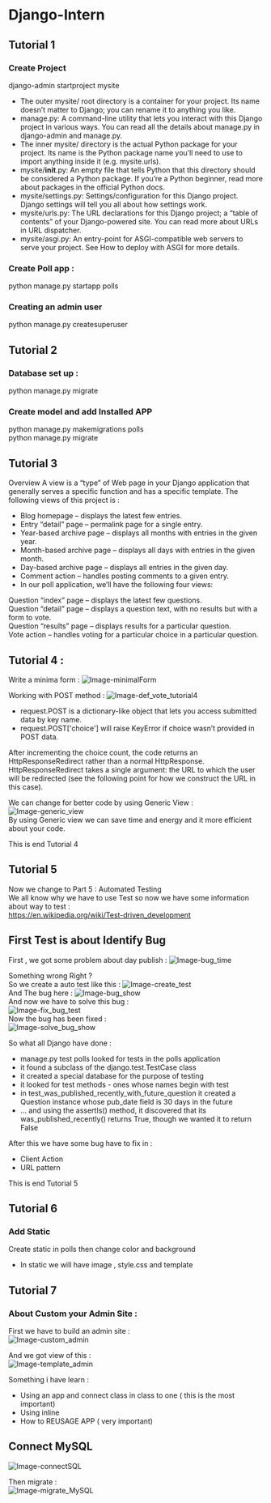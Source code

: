 # Django-Intern
## Tutorial 1 
### Create Project 
django-admin startproject mysite <br>
- The outer mysite/ root directory is a container for your project. Its name doesn’t matter to Django; you can rename it to anything you like. <br>
- manage.py: A command-line utility that lets you interact with this Django project in various ways. You can read all the details about manage.py in django-admin and manage.py. <br>
- The inner mysite/ directory is the actual Python package for your project. Its name is the Python package name you’ll need to use to import anything inside it (e.g. mysite.urls). <br>
- mysite/__init__.py: An empty file that tells Python that this directory should be considered a Python package. If you’re a Python beginner, read more about packages in the official Python docs. <br>
- mysite/settings.py: Settings/configuration for this Django project. Django settings will tell you all about how settings work. <br>
- mysite/urls.py: The URL declarations for this Django project; a “table of contents” of your Django-powered site. You can read more about URLs in URL dispatcher. <br>
- mysite/asgi.py: An entry-point for ASGI-compatible web servers to serve your project. See How to deploy with ASGI for more details. <br>

### Create Poll app : 
python manage.py startapp polls <br>
### Creating an admin user
python manage.py createsuperuser

## Tutorial 2
### Database set up : 
python manage.py migrate <br>

### Create model and add Installed APP
python manage.py makemigrations polls <br>
python manage.py migrate <br>

## Tutorial 3
Overview
A view is a “type” of Web page in your Django application that generally serves a specific function and has a specific template. The following views of this project is :

- Blog homepage – displays the latest few entries. <br>
- Entry “detail” page – permalink page for a single entry. <br>
- Year-based archive page – displays all months with entries in the given year.<br>
- Month-based archive page – displays all days with entries in the given month.<br>
- Day-based archive page – displays all entries in the given day.<br>
- Comment action – handles posting comments to a given entry.<br>
- In our poll application, we’ll have the following four views:<br>

Question “index” page – displays the latest few questions.<br>
Question “detail” page – displays a question text, with no results but with a form to vote.<br>
Question “results” page – displays results for a particular question.<br>
Vote action – handles voting for a particular choice in a particular question.<br>

## Tutorial 4 : 

Write a minima form : 
![Image-minimalForm](image/minimal_form.PNG)

Working with POST method : 
![Image-def_vote_tutorial4](image/def_vote_tutorial4.PNG)

- request.POST is a dictionary-like object that lets you access submitted data by key name. <br>
- request.POST['choice'] will raise KeyError if choice wasn’t provided in POST data. <br>

After incrementing the choice count, the code returns an HttpResponseRedirect rather than a normal HttpResponse. HttpResponseRedirect takes a single argument: the URL to which the user will be redirected (see the following point for how we construct the URL in this case). 

We can change for better code by using Generic View : <br> 
![Image-generic_view](image/generic_view_code.PNG) <br> 
By using Generic view we can save time and energy and it more efficient about your code. 

This is end Tutorial 4 

## Tutorial 5
Now we change to Part 5 : Automated Testing  <br>
We all know why we have to use Test so now we have some information about way to test :<br>
https://en.wikipedia.org/wiki/Test-driven_development <br>

## First Test is about Identify Bug
First , we got some problem about day publish : 
![Image-bug_time](image/bug_time_Tutorial_5.PNG) <br> 

Something wrong Right ? <br>
So we create a auto test like this : 
![Image-create_test](image/create_test.PNG) <br> 
And The bug here : 
![Image-bug_show](image/bug_show.PNG) <br> 
And now we have to solve this bug : <br>
![Image-fix_bug_test](image/fix_bug_test.PNG) <br> 
Now the bug has been fixed : <br>
![Image-solve_bug_show](image/solve_bug_show.PNG) <br> 

So what all Django have done : 
- manage.py test polls looked for tests in the polls application <br>
- it found a subclass of the django.test.TestCase class <br>
- it created a special database for the purpose of testing <br>
- it looked for test methods - ones whose names begin with test <br>
- in test_was_published_recently_with_future_question it created a Question instance whose pub_date field is 30 days in the future <br>
- … and using the assertIs() method, it discovered that its was_published_recently() returns True, though we wanted it to return False <br>

After this we have some bug have to fix in : <br>
- Client Action <br>
- URL pattern <br>

This is end Tutorial 5 

## Tutorial 6
### Add Static 
Create static in polls then change color and background  <br>
- In static we will have image , style.css and template

## Tutorial 7 
### About Custom your Admin Site : 

First we have to build an admin site : <br>
![Image-custom_admin](image/custom_admin.PNG) <br> 

And we got view of this : <br>
![Image-template_admin](image/template_admin.PNG) <br> 

Something i have learn : 
- Using an app and connect class in class to one ( this is the most important)
- Using inline
- How to REUSAGE APP ( very important)

## Connect MySQL 
![Image-connectSQL](image/connectSQL.PNG) <br> 

Then migrate : <br>
![Image-migrate_MySQL](image/migrate_MySQL.PNG) <br> 


